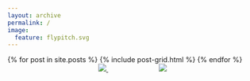 ```yaml
---
layout: archive
permalink: /
image:
  feature: flypitch.svg
---
```



<div class="tiles">
{% for post in site.posts %}
        {% include post-grid.html %}
{% endfor %}
</div><!-- /.tiles -->

<center>
<a href="https://formalabstracts.github.io">
<image src="images/fabstracts.png"/>
</a>
  &#160;&#160;&#160;&#160;&#160;&#160;&#160;&#160;&#160;&#160;
    &#160;&#160;&#160;&#160;&#160;&#160;&#160;&#160;&#160;&#160;
	  &#160;&#160;&#160;
<a href="https://leanprover.github.io">
<image src="images/lean_logo.svg"/>
</a>
</center>

<!-- <div class="tiles"> -->
<!-- {% for post in site.posts %} -->
<!-- 	{% include post-grid.html %} -->
<!-- {% endfor %} -->
<!-- </div><\!-- /.tiles -\-> -->
